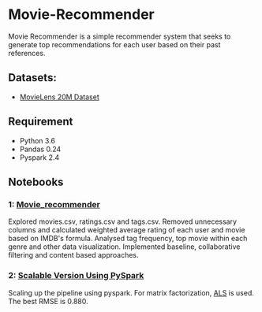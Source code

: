 # Movie-Recommender

Movie Recommender is a simple recommender system that seeks to generate top recommendations for each user based on their past references.

## Datasets:
* [MovieLens 20M Dataset](https://grouplens.org/datasets/movielens/20m/)

## Requirement
- Python 3.6
- Pandas 0.24
- Pyspark 2.4

## Notebooks
### 1: [Movie_recommender](https://github.com/Jingxixi/Movie-Recommender/blob/master/Data_Processing.ipynb)
Explored movies.csv, ratings.csv and tags.csv. Removed unnecessary columns and calculated weighted average rating of each user and movie based on IMDB's formula. Analysed tag frequency, top movie within each genre and other data visualization. Implemented baseline, collaborative filtering and content based approaches.
### 2: [Scalable Version Using PySpark](https://github.com/Jingxixi/Movie-Recommender/blob/master/Recommender-spark.ipynb)
Scaling up the pipeline using pyspark. For matrix factorization, [ALS](https://spark.apache.org/docs/latest/mllib-collaborative-filtering.html) is used. The best RMSE is 0.880.
